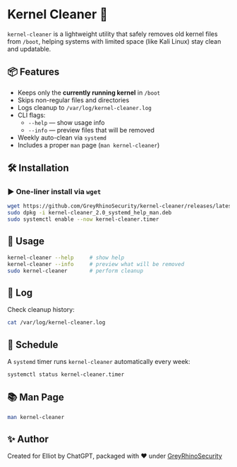 # Kernel Cleaner 🧹

`kernel-cleaner` is a lightweight utility that safely removes old kernel files from `/boot`, helping systems with limited space (like Kali Linux) stay clean and updatable.

## 📦 Features

- Keeps only the **currently running kernel** in `/boot`
- Skips non-regular files and directories
- Logs cleanup to `/var/log/kernel-cleaner.log`
- CLI flags:
  - `--help` — show usage info
  - `--info` — preview files that will be removed
- Weekly auto-clean via `systemd`
- Includes a proper `man` page (`man kernel-cleaner`)

## 🛠 Installation

### ▶️ One-liner install via `wget`

```bash
wget https://github.com/GreyRhinoSecurity/kernel-cleaner/releases/latest/download/kernel-cleaner_2.0_systemd_help_man.deb
sudo dpkg -i kernel-cleaner_2.0_systemd_help_man.deb
sudo systemctl enable --now kernel-cleaner.timer
```

## 🚀 Usage

```bash
kernel-cleaner --help     # show help
kernel-cleaner --info     # preview what will be removed
sudo kernel-cleaner       # perform cleanup
```

## 🧼 Log

Check cleanup history:

```bash
cat /var/log/kernel-cleaner.log
```

## 📅 Schedule

A `systemd` timer runs `kernel-cleaner` automatically every week:

```bash
systemctl status kernel-cleaner.timer
```

## 📚 Man Page

```bash
man kernel-cleaner
```

## ✨ Author

Created for Elliot by ChatGPT, packaged with ❤️ under [GreyRhinoSecurity](https://github.com/GreyRhinoSecurity)
